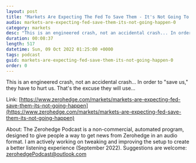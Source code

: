 ```yaml
---
layout: post
title: "Markets Are Expecting The Fed To Save Them - It's Not Going To Happen"
audio: markets-are-expecting-fed-save-them-its-not-going-happen-0
category: markets
desc: "This is an engineered crash, not an accidental crash... In order to &quot;save us,&quot; they have to hurt us. That's the excuse they will use..."
duration: 00:08:37
length: 517
datetime: Sun, 09 Oct 2022 01:25:00 +0000
tags: podcast
guid: markets-are-expecting-fed-save-them-its-not-going-happen-0
order: 0
---
```

This is an engineered crash, not an accidental crash... In order to &quot;save us,&quot; they have to hurt us. That's the excuse they will use...

Link: [https://www.zerohedge.com/markets/markets-are-expecting-fed-save-them-its-not-going-happen](https://www.zerohedge.com/markets/markets-are-expecting-fed-save-them-its-not-going-happen)

About: The Zerohedge Podcast is a non-commercial, automated program, designed to give people a way to get news from Zerohedge in an audio format.  I am actively working on tweaking and improving the setup to create a better listening experience (September 2022).  Suggestions are welcome: [zerohedgePodcast@outlook.com](mailto:zerohedgePodcast@outlook.com)